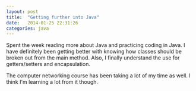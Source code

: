 ```yaml
---
layout: post
title:  "Getting further into Java"
date:   2014-01-25 22:31:26
categories: java
---
```


Spent the week reading more about Java and practicing coding in Java. I have definitely been getting better with knowing how classes should be broken out from the main method. 
Also, I finally understand the use for getters/setters and encapsulation.

The computer networking course has been taking a lot of my time as well. I think I'm learning a lot from it though.
